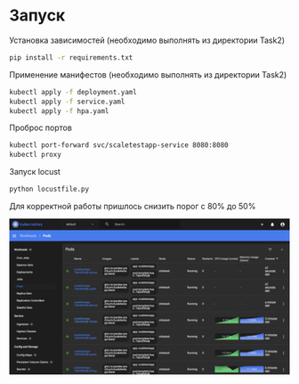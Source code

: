 # Запуск

Установка зависимостей (необходимо выполнять из директории Task2)

```bash
pip install -r requirements.txt
```

Применение манифестов (необходимо выполнять из директории Task2)

```bash
kubectl apply -f deployment.yaml
kubectl apply -f service.yaml
kubectl apply -f hpa.yaml
```

Проброс портов

```bash
kubectl port-forward svc/scaletestapp-service 8080:8080
kubectl proxy
```

Запуск locust 

```bash
python locustfile.py
```

Для корректной работы пришлось снизить порог с 80% до 50%

![Task2](./pods.png)
